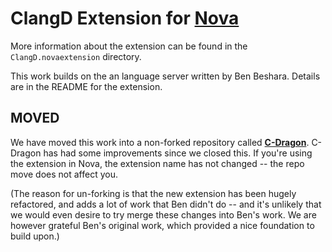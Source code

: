 # ClangD Extension for [Nova][nova]

More information about the extension can be found in the
`ClangD.novaextension` directory.

This work builds on the an language server written by
Ben Beshara. Details are in the README for the extension.


## MOVED

We have moved this work into a non-forked repository called [**C-Dragon**][cdragon].
C-Dragon has had some improvements since we closed this.  If you're using the
extension in Nova, the extension name has not changed -- the repo move does not affect you.

(The reason for un-forking is that the new extension has been hugely refactored, and
adds a lot of work that Ben didn't do -- and it's unlikely that we would even desire
to try merge these changes into Ben's work.  We are however grateful Ben's original
work, which provided a nice foundation to build upon.)

[nova]: https://nova.app "Nova website"
[cdragon]: https://github.com/staysail/nova-cdragon
